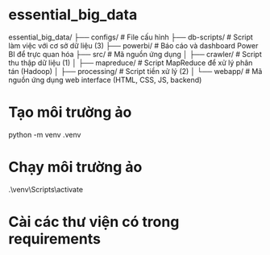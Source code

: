 # essential_big_data

essential_big_data/
├── configs/                # File cấu hình
├── db-scripts/             # Script làm việc với cơ sở dữ liệu (3)
├── powerbi/                # Báo cáo và dashboard Power BI để trực quan hóa
├── src/                    # Mã nguồn ứng dụng
│   ├── crawler/            # Script thu thập dữ liệu (1)
│   ├── mapreduce/          # Script MapReduce để xử lý phân tán (Hadoop)
│   ├── processing/         # Script tiền xử lý (2)
│   └── webapp/             # Mã nguồn ứng dụng web interface (HTML, CSS, JS, backend)

# Tạo môi trường ảo
python -m venv .venv

# Chạy môi trường ảo
.\venv\Scripts\activate

# Cài các thư viện có trong requirements
